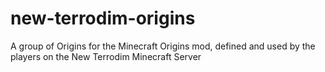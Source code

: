 # new-terrodim-origins
A group of Origins for the Minecraft Origins mod, defined and used by the players on the New Terrodim Minecraft Server
